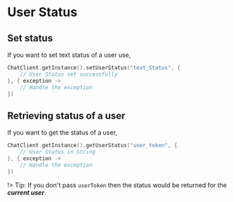 # User Status

## Set status

If you want to set text status of a user use,

```kotlin
ChatClient.getInstance().setUserStatus("text_Status", {
    // User Status set successfully
}, { exception ->
    // Handle the exception
})
```

## Retrieving status of a user

If you want to get the status of a user,

```kotlin
ChatClient.getInstance().getUserStatus("user_token", {
    // User Status in String
}, { exception ->
    // Handle the exception
})
```

!> Tip: If you don't pass `userToken` then the status would be returned for the _**current user**_.